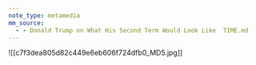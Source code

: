 ```yaml
---
note_type: metamedia
mm_source:
  - - Donald Trump on What His Second Term Would Look Like  TIME.md
---
```


![[c7f3dea805d82c449e6eb606f724dfb0_MD5.jpg]]


